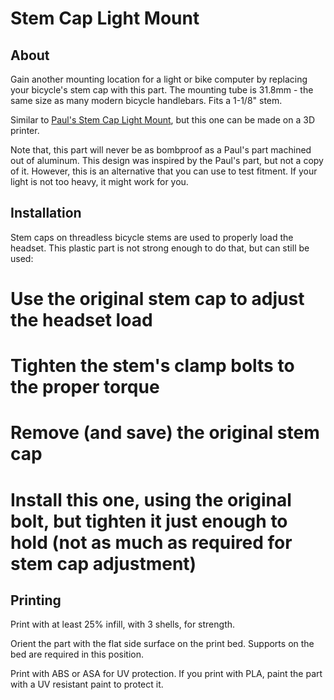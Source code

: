 # Stem Cap Light Mount

## About

Gain another mounting location for a light or bike computer by replacing your bicycle's stem cap with this part. The mounting tube is 31.8mm - the same size as many modern bicycle handlebars. Fits a 1-1/8" stem.

Similar to [Paul's Stem Cap Light Mount](https://www.paulcomp.com/shop/components/mounting-solutions/light-mounts/stem-cap-light-mount/), but this one can be made on a 3D printer.

Note that, this part will never be as bombproof as a Paul's part machined out of aluminum. This design was inspired by the Paul's part, but not a copy of it. However, this is an alternative that you can use to test fitment. If your light is not too heavy, it might work for you.

## Installation

Stem caps on threadless bicycle stems are used to properly load the headset.  This plastic part is not strong enough to do that, but can still be used:

# Use the original stem cap to adjust the headset load
# Tighten the stem's clamp bolts to the proper torque
# Remove (and save) the original stem cap
# Install this one, using the original bolt, but tighten it just enough to hold (not as much as required for stem cap adjustment)

## Printing

Print with at least 25% infill, with 3 shells, for strength.

Orient the part with the flat side surface on the print bed.
Supports on the bed are required in this position.

Print with ABS or ASA for UV protection. If you print with PLA, paint the part with a UV resistant paint to protect it.

